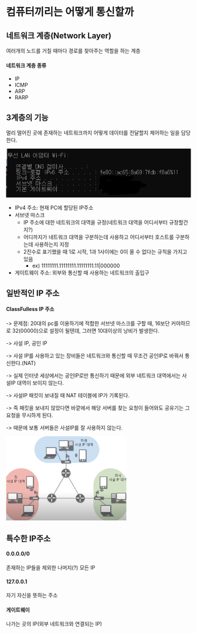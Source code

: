 # 컴퓨터끼리는 어떻게 통신할까

## 네트워크 계층(Network Layer)

여러개의 노드를 거칠 때마다 경로를 찾아주는 역할을 하는 계층



#### 네트워크 계층 종류

- IP
- ICMP
- ARP
- RARP



## 3계층의 기능

멀리 떨어진 곳에 존재하는 네트워크까지 어떻게 데이터를 전달할지 제어하는 일을 담당한다.



![ipconfig](img/ipconfig.PNG)



- IPv4 주소: 현재 PC에 할당된 IP주소
- 서브넷 마스크
  - IP 주소에 대한 네트워크의 대역을 규정(네트워크 대역을 어디서부터 규정할건지?)
  - 어디까지가 네트워크 대역을 구분하는데 사용하고 어디서부터 호스트를 구분하는데 사용하는지 지정
  - 2진수로 표기했을 때 1로 시작, 1과 1사이에는 0이 올 수 없다는 규칙을 가지고 있음
    - ex) 11111111.11111111.11111111.11|000000
- 게이트웨이 주소: 외부와 통신할 때 사용하는 네트워크의 출입구



## 일반적인 IP 주소

#### ClassFulless IP 주소

-> 문제점: 20대의 pc를 이용하기에 적합한 서브넷 마스크를 구할 때, 16보단 커야하므로 32(00000)으로 설정이 될텐데, 그러면 10대이상의 낭비가 발생한다.

-> 사설 IP, 공인 IP

-> 사설 IP를 사용하고 있는 장비들은 네트워크와 통신할 때 무조건 공인IP로 바꿔서 통신한다.(NAT)

-> 실제 인터넷 세상에서는 공인IP로만 통신하기 때문에 외부 네트워크 대역에서는 사설IP 대역이 보이지 않는다.

-> 사설IP 패킷이 보내질 때 NAT 테이블에 IP가 기록된다.

-> 즉 패킷을 보내지 않았다면 바깥에서 해당 서버를 찾는 요청이 들어와도 공유기는 그 요청을 무시하게 된다.

-> 때문에 보통 서버들은 사설IP를 잘 사용하지 않는다.

<img src="img/image-20210723011151826.png" alt="image-20210723011151826" style="zoom:50%;" />



## 특수한 IP주소

#### 0.0.0.0/0

존재하는 IP들을 제외한 나머지(?) 모든 IP

#### 127.0.0.1

자기 자신을 뜻하는 주소

#### 게이트웨이

나가는 곳의 IP(외부 네트워크와 연결되는 IP)